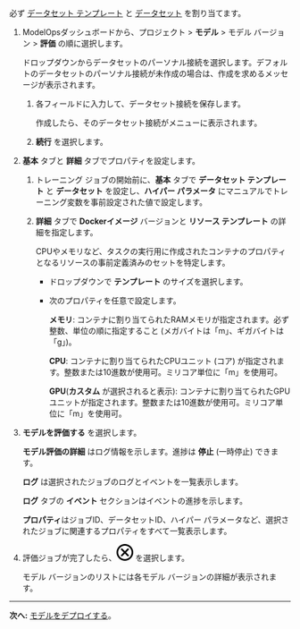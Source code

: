 必ず [データセット テンプレート](frd1725409311264.md) と [データセット](xfu1732652871944.md) を割り当てます。

1.  ModelOpsダッシュボードから、プロジェクト > **モデル** > モデル バージョン > **評価** の順に選択します。

    ドロップダウンからデータセットのパーソナル接続を選択します。デフォルトのデータセットのパーソナル接続が未作成の場合は、作成を求めるメッセージが表示されます。

    1.  各フィールドに入力して、データセット接続を保存します。

        作成したら、そのデータセット接続がメニューに表示されます。


    1.  **続行** を選択します。


1.  **基本** タブと **詳細** タブでプロパティを設定します。

    1.  トレーニング ジョブの開始前に、**基本** タブで **データセット テンプレート** と **データセット** を設定し、**ハイパー パラメータ** にマニュアルでトレーニング変数を事前設定された値で設定します。


    1.  **詳細** タブで **Dockerイメージ** バージョンと **リソース テンプレート** の詳細を指定します。

        CPUやメモリなど、タスクの実行用に作成されたコンテナのプロパティとなるリソースの事前定義済みのセットを特定します。

        -   ドロップダウンで **テンプレート** のサイズを選択します。


        -   次のプロパティを任意で設定します。

            **メモリ**: コンテナに割り当てられたRAMメモリが指定されます。必ず整数、単位の順に指定すること (メガバイトは「m」、ギガバイトは「g」)。

            **CPU**: コンテナに割り当てられたCPUユニット (コア) が指定されます。整数または10進数が使用可。ミリコア単位に「m」を使用可。

            **GPU**(**カスタム** が選択されると表示): コンテナに割り当てられたGPUユニットが指定されます。整数または10進数が使用可。ミリコア単位に「m」を使用可。


1.  **モデルを評価する** を選択します。

    **モデル評価の詳細** はログ情報を示します。進捗は **停止** (一時停止) できます。

    **ログ** は選択されたジョブのログとイベントを一覧表示します。

    **ログ** タブの **イベント** セクションはイベントの進捗を示します。

    **プロパティ**はジョブID、データセットID、ハイパー パラメータなど、選択されたジョブに関連するプロパティをすべて一覧表示します。


1.  評価ジョブが完了したら、![クローズ アイコン](Images/teg1680569591203.svg) を選択します。

    モデル バージョンのリストには各モデル バージョンの詳細が表示されます。


---

**次へ:** [モデルをデプロイする](zum1732650629250.md)。

